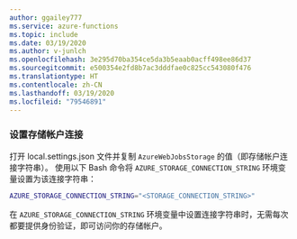 ```yaml
---
author: ggailey777
ms.service: azure-functions
ms.topic: include
ms.date: 03/19/2020
ms.author: v-junlch
ms.openlocfilehash: 3e295d70ba354ce5da3b5eaab0acff498ee86d37
ms.sourcegitcommit: e500354e2fd8b7ac3dddfae0c825cc543080f476
ms.translationtype: HT
ms.contentlocale: zh-CN
ms.lasthandoff: 03/19/2020
ms.locfileid: "79546891"
---
```

### <a name="set-the-storage-account-connection"></a>设置存储帐户连接

打开 local.settings.json 文件并复制 `AzureWebJobsStorage` 的值（即存储帐户连接字符串）。 使用以下 Bash 命令将 `AZURE_STORAGE_CONNECTION_STRING` 环境变量设置为该连接字符串：

```bash
AZURE_STORAGE_CONNECTION_STRING="<STORAGE_CONNECTION_STRING>"
```

在 `AZURE_STORAGE_CONNECTION_STRING` 环境变量中设置连接字符串时，无需每次都要提供身份验证，即可访问你的存储帐户。

